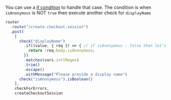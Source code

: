 You can use a [if condition][1] to handle that case. The condition is when `isAnonymous` is NOT `true` then execute another check for `displayName`

```js
router
  .route("/create-checkout-session")
  .post(
    [
      check("displayName")
        .if((value, { req }) => { // if isAnonymous : false then let's check
          return !req.body.isAnonymous;
        })
        .matches(vars.intlRegex)
        .trim()
        .escape()
        .withMessage("Please provide a display name")
      check("isAnonymous").isBoolean()
    ],
    checkForErrors,
    createCheckoutSession
```


  [1]: https://express-validator.github.io/docs/validation-chain-api.html#ifcondition
